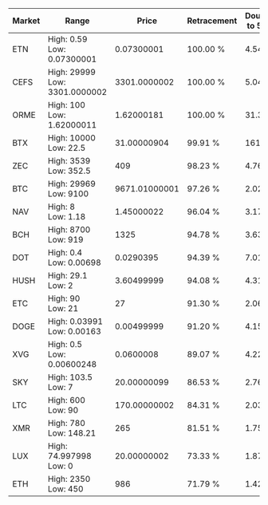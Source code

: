 | Market | Range | Price| Retracement | Doubles to 50% |
| --- | --- | --- | --- | --- |
| ETN | High: 0.59<br />Low: 0.07300001 | 0.07300001 | 100.00 % | 4.54 |
| CEFS | High: 29999<br />Low: 3301.0000002 | 3301.0000002 | 100.00 % | 5.04 |
| ORME | High: 100<br />Low: 1.62000011 | 1.62000181 | 100.00 % | 31.36 |
| BTX | High: 10000<br />Low: 22.5 | 31.00000904 | 99.91 % | 161.65 |
| ZEC | High: 3539<br />Low: 352.5 | 409 | 98.23 % | 4.76 |
| BTC | High: 29969<br />Low: 9100 | 9671.01000001 | 97.26 % | 2.02 |
| NAV | High: 8<br />Low: 1.18 | 1.45000022 | 96.04 % | 3.17 |
| BCH | High: 8700<br />Low: 919 | 1325 | 94.78 % | 3.63 |
| DOT | High: 0.4<br />Low: 0.00698 | 0.0290395 | 94.39 % | 7.01 |
| HUSH | High: 29.1<br />Low: 2 | 3.60499999 | 94.08 % | 4.31 |
| ETC | High: 90<br />Low: 21 | 27 | 91.30 % | 2.06 |
| DOGE | High: 0.03991<br />Low: 0.00163 | 0.00499999 | 91.20 % | 4.15 |
| XVG | High: 0.5<br />Low: 0.00600248 | 0.0600008 | 89.07 % | 4.22 |
| SKY | High: 103.5<br />Low: 7 | 20.00000099 | 86.53 % | 2.76 |
| LTC | High: 600<br />Low: 90 | 170.00000002 | 84.31 % | 2.03 |
| XMR | High: 780<br />Low: 148.21 | 265 | 81.51 % | 1.75 |
| LUX | High: 74.997998<br />Low: 0 | 20.00000002 | 73.33 % | 1.87 |
| ETH | High: 2350<br />Low: 450 | 986 | 71.79 % | 1.42 |
